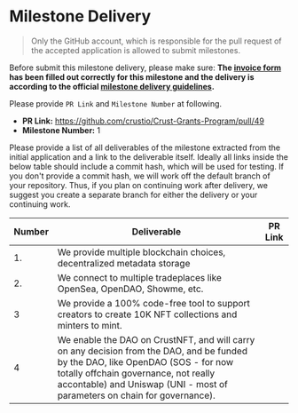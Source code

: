 # Milestone Delivery

> Only the GitHub account, which is responsible for the pull request of the accepted application is allowed to submit milestones.

Before submit this milestone delivery, please make sure: **The [invoice form](https://docs.google.com/forms/d/e/1FAIpQLSfxKTRtoMzvqQiBL71YXA6gxl_XSsyNBHEBksFFC2AwWReU1w/viewform?usp=sf_link) has been filled out correctly for this milestone and the delivery is according to the official [milestone delivery guidelines](milestone-deliverables-guidelines.md).**

Please provide `PR Link` and `Milestone Number` at following.

- **PR Link:** https://github.com/crustio/Crust-Grants-Program/pull/49
- **Milestone Number:** 1

Please provide a list of all deliverables of the milestone extracted from the initial application and a link to the deliverable itself. Ideally all links inside the below table should include a commit hash, which will be used for testing. If you don't provide a commit hash, we will work off the default branch of your repository. Thus, if you plan on continuing work after delivery, we suggest you create a separate branch for either the delivery or your continuing work.

| Number | Deliverable                        | PR Link  |
| ------ | ---------------------------------- | ------------------------------------------------------------------------------------------------------------------------------------------------- |
|     1. | We provide multiple blockchain choices, decentralized metadata storage |  |
|   2. | We connect to multiple tradeplaces like OpenSea, OpenDAO, Showme, etc. |  |
|    3 | We provide a 100% code-free tool to support creators to create 10K NFT collections and minters to mint. | |
|   4 | We enable the DAO on CrustNFT, and will carry on any decision from the DAO, and be funded by the DAO, like OpenDAO (SOS - for now totally offchain governance, not really accontable) and Uniswap (UNI - most of parameters on chain for governance). |  |
